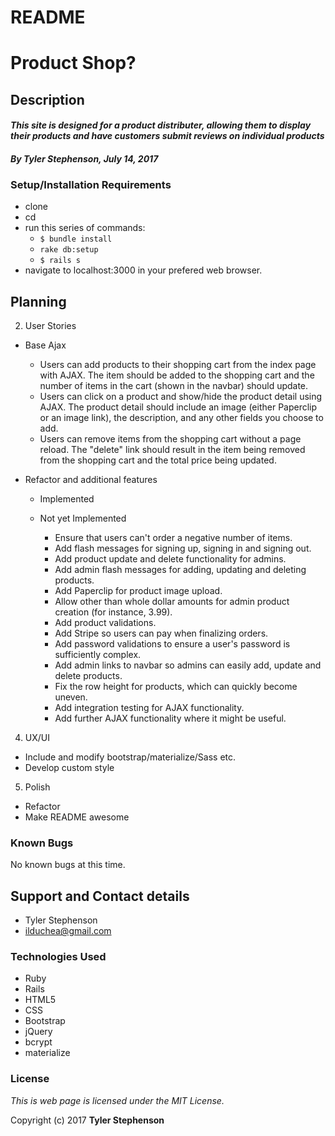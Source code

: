 <!-- E-commerce site. Uses `bcrypt` and `materialize`. There's a seed file. Set up your own admin. If you have questions, I'll be in Bali with no email. Ask someone else.

To set up:

* `rake db:setup`

* Sorry, didn't get around to tests. It mostly works. There might be a few bugs. -->
# README

# Product Shop?

## Description

#### _**This site is designed for a product distributer, allowing them to display their products and have customers submit reviews on individual products**_

#### _**By Tyler Stephenson, July 14, 2017**_

### Setup/Installation Requirements
* clone <link to repo>
* cd <local repo>
* run this series of commands:
  * `$ bundle install`
  * `rake db:setup`
  * `$ rails s`
* navigate to localhost:3000 in your prefered web browser.

## Planning

<!-- 1. Specs
  * Use Bootstrap for base styling.
  * user model.
      * name - string
      * email - string
      * password_hash - string
      * password_salt - string
      * admin - boolean
      * timestamps
  * user validations.
    * presence and uniqueness of email

  * product model.
      * name - string
      * cost - number
      * origin - string
      * description - string
      * timestamps
  * product validations.
    * presence of name
    * presence of cost
    * presence of origin
  * product relationships
    * has many reviews

  * review model.
      * author - string
      * body - string
      * product_id - integer
      * timestamps
  * review validations.
    * presence of author
    * presence of body
  * review relationships
    * belongs to product

  * seeding using Faker
    * 50 products
    * 250 reviews -->

2. User Stories

  * Base Ajax
    * Users can add products to their shopping cart from the index page with AJAX. The item should be added to the shopping cart and the number of items in the cart (shown in the navbar) should update.
    * Users can click on a product and show/hide the product detail using AJAX. The product detail should include an image (either Paperclip or an image link), the description, and any other fields you choose to add.
    * Users can remove items from the shopping cart without a page reload. The "delete" link should result in the item being removed from the shopping cart and the total price being updated.

  * Refactor and additional features
    * Implemented

    * Not yet Implemented
      * Ensure that users can't order a negative number of items.
      * Add flash messages for signing up, signing in and signing out.
      * Add product update and delete functionality for admins.
      * Add admin flash messages for adding, updating and deleting products.
      * Add Paperclip for product image upload.
      * Allow other than whole dollar amounts for admin product creation (for instance, 3.99).
      * Add product validations.
      * Add Stripe so users can pay when finalizing orders.
      * Add password validations to ensure a user's password is sufficiently complex.
      * Add admin links to navbar so admins can easily add, update and delete products.
      * Fix the row height for products, which can quickly become uneven.
      * Add integration testing for AJAX functionality.
      * Add further AJAX functionality where it might be useful.

4. UX/UI
  * Include and modify bootstrap/materialize/Sass etc.
  * Develop custom style

5. Polish
  * Refactor
  * Make README awesome

### Known Bugs
No known bugs at this time.

## Support and Contact details
* Tyler Stephenson
* ilduchea@gmail.com

### Technologies Used

* Ruby
* Rails
* HTML5
* CSS
* Bootstrap
* jQuery
* bcrypt
* materialize

### License

*This is web page is licensed under the MIT License.*

Copyright (c) 2017 **Tyler Stephenson**
